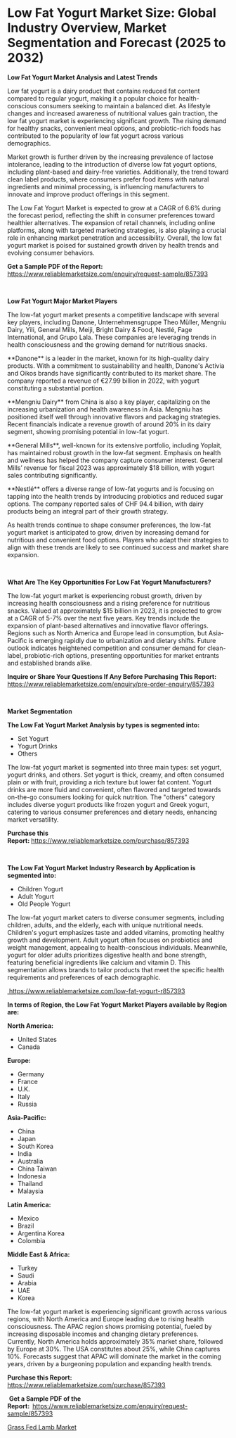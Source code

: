 <p><h1>Low Fat Yogurt Market Size: Global Industry Overview, Market Segmentation and Forecast (2025 to 2032)</h1></p><p><strong>Low Fat Yogurt Market Analysis and Latest Trends</strong></p>
<p><p>Low fat yogurt is a dairy product that contains reduced fat content compared to regular yogurt, making it a popular choice for health-conscious consumers seeking to maintain a balanced diet. As lifestyle changes and increased awareness of nutritional values gain traction, the low fat yogurt market is experiencing significant growth. The rising demand for healthy snacks, convenient meal options, and probiotic-rich foods has contributed to the popularity of low fat yogurt across various demographics.</p><p>Market growth is further driven by the increasing prevalence of lactose intolerance, leading to the introduction of diverse low fat yogurt options, including plant-based and dairy-free varieties. Additionally, the trend toward clean label products, where consumers prefer food items with natural ingredients and minimal processing, is influencing manufacturers to innovate and improve product offerings in this segment.</p><p>The Low Fat Yogurt Market is expected to grow at a CAGR of 6.6% during the forecast period, reflecting the shift in consumer preferences toward healthier alternatives. The expansion of retail channels, including online platforms, along with targeted marketing strategies, is also playing a crucial role in enhancing market penetration and accessibility. Overall, the low fat yogurt market is poised for sustained growth driven by health trends and evolving consumer behaviors.</p></p>
<p><strong>Get a Sample PDF of the Report:&nbsp;</strong> <a href="https://www.reliablemarketsize.com/enquiry/request-sample/857393?utm_campaign=2291&utm_medium=2&utm_source=Github&utm_content=ia&utm_term=14022025&utm_id=low-fat-yogurt">https://www.reliablemarketsize.com/enquiry/request-sample/857393</a></p>
<p>&nbsp;</p>
<p><strong>Low Fat Yogurt Major Market Players</strong></p>
<p><p>The low-fat yogurt market presents a competitive landscape with several key players, including Danone, Unternehmensgruppe Theo Müller, Mengniu Dairy, Yili, General Mills, Meiji, Bright Dairy & Food, Nestlé, Fage International, and Grupo Lala. These companies are leveraging trends in health consciousness and the growing demand for nutritious snacks.</p><p>**Danone** is a leader in the market, known for its high-quality dairy products. With a commitment to sustainability and health, Danone's Activia and Oikos brands have significantly contributed to its market share. The company reported a revenue of €27.99 billion in 2022, with yogurt constituting a substantial portion.</p><p>**Mengniu Dairy** from China is also a key player, capitalizing on the increasing urbanization and health awareness in Asia. Mengniu has positioned itself well through innovative flavors and packaging strategies. Recent financials indicate a revenue growth of around 20% in its dairy segment, showing promising potential in low-fat yogurt.</p><p>**General Mills**, well-known for its extensive portfolio, including Yoplait, has maintained robust growth in the low-fat segment. Emphasis on health and wellness has helped the company capture consumer interest. General Mills’ revenue for fiscal 2023 was approximately $18 billion, with yogurt sales contributing significantly.</p><p>**Nestlé** offers a diverse range of low-fat yogurts and is focusing on tapping into the health trends by introducing probiotics and reduced sugar options. The company reported sales of CHF 94.4 billion, with dairy products being an integral part of their growth strategy.</p><p>As health trends continue to shape consumer preferences, the low-fat yogurt market is anticipated to grow, driven by increasing demand for nutritious and convenient food options. Players who adapt their strategies to align with these trends are likely to see continued success and market share expansion.</p></p>
<p>&nbsp;</p>
<p><strong>What Are The Key Opportunities For Low Fat Yogurt Manufacturers?</strong></p>
<p><p>The low-fat yogurt market is experiencing robust growth, driven by increasing health consciousness and a rising preference for nutritious snacks. Valued at approximately $15 billion in 2023, it is projected to grow at a CAGR of 5-7% over the next five years. Key trends include the expansion of plant-based alternatives and innovative flavor offerings. Regions such as North America and Europe lead in consumption, but Asia-Pacific is emerging rapidly due to urbanization and dietary shifts. Future outlook indicates heightened competition and consumer demand for clean-label, probiotic-rich options, presenting opportunities for market entrants and established brands alike.</p></p>
<p><strong>Inquire or Share Your Questions If Any Before Purchasing This Report:</strong> <a href="https://www.reliablemarketsize.com/enquiry/pre-order-enquiry/857393?utm_campaign=2291&utm_medium=2&utm_source=Github&utm_content=ia&utm_term=14022025&utm_id=low-fat-yogurt">https://www.reliablemarketsize.com/enquiry/pre-order-enquiry/857393</a></p>
<p>&nbsp;</p>
<p><strong>Market Segmentation</strong></p>
<p><strong>The Low Fat Yogurt Market Analysis by types is segmented into:</strong></p>
<p><ul><li>Set Yogurt</li><li>Yogurt Drinks</li><li>Others</li></ul></p>
<p><p>The low-fat yogurt market is segmented into three main types: set yogurt, yogurt drinks, and others. Set yogurt is thick, creamy, and often consumed plain or with fruit, providing a rich texture but lower fat content. Yogurt drinks are more fluid and convenient, often flavored and targeted towards on-the-go consumers looking for quick nutrition. The "others" category includes diverse yogurt products like frozen yogurt and Greek yogurt, catering to various consumer preferences and dietary needs, enhancing market versatility.</p></p>
<p><strong>Purchase this Report:&nbsp;</strong><a href="https://www.reliablemarketsize.com/purchase/857393?utm_campaign=2291&utm_medium=2&utm_source=Github&utm_content=ia&utm_term=14022025&utm_id=low-fat-yogurt">https://www.reliablemarketsize.com/purchase/857393</a></p>
<p>&nbsp;</p>
<p><strong>The Low Fat Yogurt Market Industry Research by Application is segmented into:</strong></p>
<p><ul><li>Children Yogurt</li><li>Adult Yogurt</li><li>Old People Yogurt</li></ul></p>
<p><p>The low-fat yogurt market caters to diverse consumer segments, including children, adults, and the elderly, each with unique nutritional needs. Children's yogurt emphasizes taste and added vitamins, promoting healthy growth and development. Adult yogurt often focuses on probiotics and weight management, appealing to health-conscious individuals. Meanwhile, yogurt for older adults prioritizes digestive health and bone strength, featuring beneficial ingredients like calcium and vitamin D. This segmentation allows brands to tailor products that meet the specific health requirements and preferences of each demographic.</p></p>
<p><a href="https://www.reliablemarketsize.com/low-fat-yogurt-r857393?utm_campaign=2291&utm_medium=2&utm_source=Github&utm_content=ia&utm_term=14022025&utm_id=low-fat-yogurt">&nbsp;https://www.reliablemarketsize.com/low-fat-yogurt-r857393</a></p>
<p><strong>In terms of Region, the Low Fat Yogurt Market Players available by Region are:</strong></p>
<p>
    <p> <strong> North America: </strong>
        <ul>
            <li>United States</li>
            <li>Canada</li>
        </ul>
        </p> 
    <p> <strong> Europe: </strong>
        <ul>
            <li>Germany</li>
            <li>France</li>
            <li>U.K.</li>
            <li>Italy</li>
            <li>Russia</li>
        </ul>
        </p> 
    <p> <strong> Asia-Pacific: </strong>
        <ul>
            <li>China</li>
            <li>Japan</li>
            <li>South Korea</li>
            <li>India</li>
            <li>Australia</li>
            <li>China Taiwan</li>
            <li>Indonesia</li>
            <li>Thailand</li>
            <li>Malaysia</li>
        </ul>
        </p> 
    <p> <strong> Latin America: </strong>
        <ul>
            <li>Mexico</li>
            <li>Brazil</li>
            <li>Argentina Korea</li>
            <li>Colombia</li>
        </ul>
        </p> 
    <p> <strong> Middle East & Africa: </strong>
        <ul>
            <li>Turkey</li>
            <li>Saudi</li>
            <li>Arabia</li>
            <li>UAE</li>
            <li>Korea</li>
        </ul>
    </p>
    </p>
<p><p>The low-fat yogurt market is experiencing significant growth across various regions, with North America and Europe leading due to rising health consciousness. The APAC region shows promising potential, fueled by increasing disposable incomes and changing dietary preferences. Currently, North America holds approximately 35% market share, followed by Europe at 30%. The USA constitutes about 25%, while China captures 10%. Forecasts suggest that APAC will dominate the market in the coming years, driven by a burgeoning population and expanding health trends.</p></p>
<p><strong>Purchase this Report: </strong><a href="https://www.reliablemarketsize.com/purchase/857393?utm_campaign=2291&utm_medium=2&utm_source=Github&utm_content=ia&utm_term=14022025&utm_id=low-fat-yogurt">https://www.reliablemarketsize.com/purchase/857393</a></p>
<p>&nbsp;<strong>Get a Sample PDF of the Report:&nbsp;&nbsp;</strong><a href="https://www.reliablemarketsize.com/enquiry/request-sample/857393?utm_campaign=2291&utm_medium=2&utm_source=Github&utm_content=ia&utm_term=14022025&utm_id=low-fat-yogurt">https://www.reliablemarketsize.com/enquiry/request-sample/857393</a></p>
<p><strong></strong></p>
<p><p><a href="https://github.com/lehumiston1971679/Market-Research-Report-List-1/blob/main/grass-fed-lamb-market.md?utm_campaign=2291&utm_medium=2&utm_source=Github&utm_content=ia&utm_term=14022025&utm_id=low-fat-yogurt">Grass Fed Lamb Market</a></p></p>